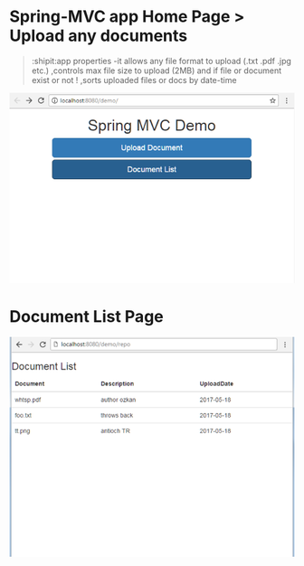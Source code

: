 # Spring-MVC app Home Page > Upload any documents
> :shipit:app properties
-it allows any file format to upload (.txt .pdf .jpg etc.)
,controls max file size to upload (2MB)
and if file or document exist or not ! 
,sorts uploaded files or docs by date-time

![Home Page](screenshots/app_scr_1.png "Home Page")
# Document List Page


![Document List Page](screenshots/app_scr_2.png "Document List")






